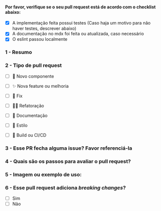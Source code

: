 #### Por favor, verifique se o seu pull request está de acordo com o checklist abaixo:

- [x] A implementação feita possui testes (Caso haja um motivo para não haver testes, descrever abaixo)
- [x] A documentação no mdx foi feita ou atualizada, caso necessário
- [x] O eslint passou localmente

### 1 - Resumo

### 2 - Tipo de pull request

- [ ] 🧱 Novo componente
- [ ] ✨ Nova feature ou melhoria
- [ ] 🐛 Fix
- [ ] 👨‍💻 Refatoração
- [ ] 📝 Documentação
- [ ] 🎨 Estilo
- [ ] 🤖 Build ou CI/CD


### 3 - Esse PR fecha alguma issue? Favor referenciá-la

### 4 - Quais são os passos para avaliar o pull request?

### 5 - Imagem ou exemplo de uso:

### 6 - Esse pull request adiciona _breaking changes_?
- [ ] Sim
- [ ] Não
